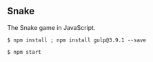 ## Snake

The Snake game in JavaScript. 

```
$ npm install ; npm install gulp@3.9.1 --save
```
```
$ npm start
```